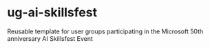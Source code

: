 # ug-ai-skillsfest
Reusable template for user groups participating in the Microsoft 50th anniversary AI Skillsfest Event
